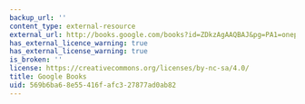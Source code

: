 ```yaml
---
backup_url: ''
content_type: external-resource
external_url: http://books.google.com/books?id=ZDkzAgAAQBAJ&pg=PA1=onepage
has_external_licence_warning: true
has_external_license_warning: true
is_broken: ''
license: https://creativecommons.org/licenses/by-nc-sa/4.0/
title: Google Books
uid: 569b6ba6-8e55-416f-afc3-27877ad0ab82
---
```

